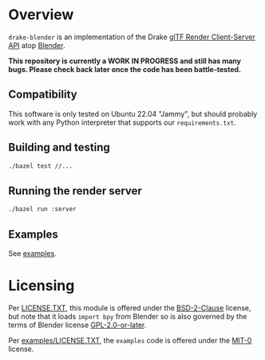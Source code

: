 <!-- SPDX-License-Identifier: BSD-2-Clause -->

# Overview

`drake-blender` is an implementation of the Drake
[glTF Render Client-Server API](https://drake.mit.edu/doxygen_cxx/group__render__engine__gltf__client__server__api.html)
atop
[Blender](https://www.blender.org/).

**This repository is currently a WORK IN PROGRESS and still has many bugs.
Please check back later once the code has been battle-tested.**

## Compatibility

This software is only tested on Ubuntu 22.04 "Jammy", but should probably
work with any Python interpreter that supports our `requirements.txt`.

## Building and testing

```sh
./bazel test //...
```

## Running the render server

```sh
./bazel run :server
```

## Examples

See [examples](examples/README.md).

# Licensing

Per [LICENSE.TXT](LICENSE.TXT), this module is offered under the
[BSD-2-Clause](https://spdx.org/licenses/BSD-2-Clause.html) license, but note
that it loads `import bpy` from Blender so is also governed by the terms of
Blender license [GPL-2.0-or-later](https://www.blender.org/about/license/).

Per [examples/LICENSE.TXT](examples/LICENSE.TXT), the `examples` code is
offered under the [MIT-0](https://spdx.org/licenses/MIT-0.html) license.
